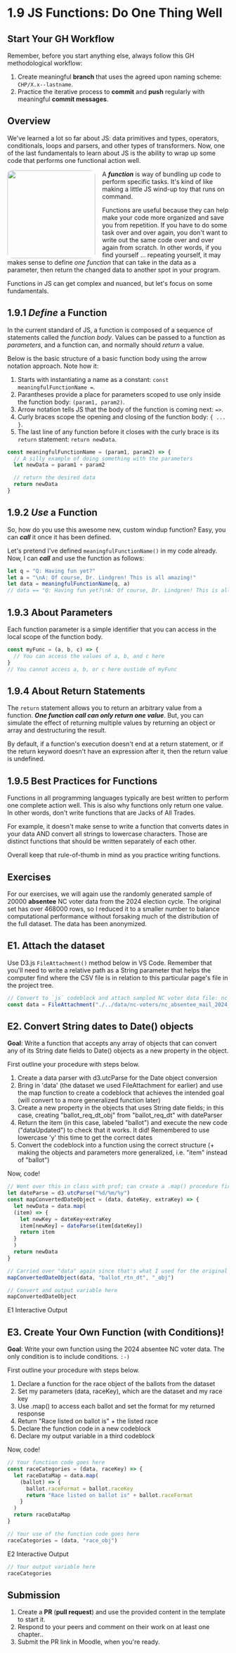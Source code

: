 # 1.9 JS Functions: Do One Thing Well

## Start Your GH Workflow

Remember, before you start anything else, always follow this GH methodological workflow:

1. Create meaningful **branch** that uses the agreed upon naming scheme: `CHP/X.x--lastname`.
2. Practice the iterative process to **commit** and **push** regularly with meaningful **commit messages**.

## Overview

We've learned a lot so far about JS: data primitives and types, operators, conditionals, loops and parsers, and other types of transformers. Now, one of the last fundamentals to learn about JS is the ability to wrap up some code that performs one functional action well.

<img src="./../assets/images/1-js/penguin-windup.jpg" style="width:200px;float:left;border-radius: 10px;margin-right:1rem">

A ***function*** is way of bundling up code to perform specific tasks. It's kind of like making a little JS wind-up toy that runs on command.

Functions are useful because they can help make your code more organized and save you from repetition. If you have to do some task over and over again, you don't want to write out the same code over and over again from scratch.  In other words, if you find yourself ... repeating yourself, it may makes sense to define *one function* that can take in the data as a parameter, then return the changed data to another spot in your program.

Functions in JS can get complex and nuanced, but let's focus on some fundamentals.

## 1.9.1 *Define* a Function

In the current standard of JS, a function is composed of a sequence of statements called the *function body*. Values can be passed to a function as *parameters*, and a function can, and normally should *return* a value.

Below is the basic structure of a basic function body using the arrow notation approach. Note how it:

1. Starts with instantiating a name as a constant: `const meaningfulFunctionName =`.
2. Parantheses provide a place for parameters scoped to use only inside the function body: `(param1, param2)`.
3. Arrow notation tells JS that the body of the function is coming next: ` => `.
4. Curly braces scope the opening and closing of the function body: `{ ... }`.
5. The last line of any function before it closes with the curly brace is its `return` statement: `return newData`.

<!-- Example JS function structure -->
```javascript
const meaningfulFunctionName = (param1, param2) => {
  // A silly example of doing something with the parameters
  let newData = param1 + param2

  // return the desired data
  return newData
}
```

## 1.9.2 *Use* a Function

So, how do you use this awesome new, custom windup function? Easy, you can ***call*** it once it has been defined.

Let's pretend I've defined `meaningfulFunctionName()` in my code already. Now, I can ***call*** and use the function as follows:

```javascript
let q = "Q: Having fun yet?"
let a = "\nA: Of course, Dr. Lindgren! This is all amazing!"
let data = meaningfulFunctionName(q, a)
// data == "Q: Having fun yet?\nA: Of course, Dr. Lindgren! This is all amazing!"
```

## 1.9.3 About Parameters

Each function parameter is a simple identifier that you can access in the local scope of the function body.

```javascript
const myFunc = (a, b, c) => {
  // You can access the values of a, b, and c here
}
// You cannot access a, b, or c here oustide of myFunc
```

## 1.9.4 About Return Statements

The `return` statement allows you to return an arbitrary value from a function. ***One function call can only return one value***. But, you can simulate the effect of returning multiple values by returning an object or array and destructuring the result.

<p class="warning">
  By default, if a function's execution doesn't end at a return statement, or if the return keyword doesn't have an expression after it, then the return value is undefined.
</p>

## 1.9.5 Best Practices for Functions

Functions in all programming languages typically are best written to perform one complete action well. This is also why functions only return one value. In other words, don't write functions that are Jacks of All Trades.

For example, it doesn't make sense to write a function that converts dates in your data AND convert all strings to lowercase characters. Those are distinct functions that should be written separately of each other.

Overall keep that rule-of-thumb in mind as you practice writing functions.

## Exercises

<p class="note--data">
  For our exercises, we will again use the randomly generated sample of 20000 <strong>absentee</strong> NC voter data from the 2024 election cycle. The original set has over 468000 rows, so I reduced it to a smaller number to balance computational performance without forsaking much of the distribution of the full dataset. The data has been anonymized.
</p>

## E1. Attach the dataset

Use D3.js `FileAttachment()` method below in VS Code. Remember that you'll need to write a relative path as a String parameter that helps the computer find where the CSV file is in relation to this particular page's file in the project tree.

<!-- Attach sampled NC voter data -->
```js
// Convert to `js` codeblock and attach sampled NC voter data file: nc_absentee_mail_2024_n20000.csv
const data = FileAttachment("./../data/nc-voters/nc_absentee_mail_2024_n20000.csv").csv({typed: true})
```

## E2. Convert String dates to Date() objects

**Goal**: Write a function that accepts any array of objects that can convert any of its String date fields to Date() objects as a new property in the object.

First outline your procedure with steps below.

1. Create a data parser with d3.utcParse for the Date object conversion
2. Bring in 'data' (the dataset we used FileAttachment for earlier) and use the map function to create a codeblock that achieves the intended goal (will convert to a more generalized function later)
3. Create a new property in the objects that uses String date fields; in this case, creating "ballot_req_dt_obj" from "ballot_req_dt" with dateParser 
4. Return the item (in this case, labeled "ballot") and execute the new code ("dataUpdated") to check that it works. It did! Remembered to use lowercase 'y' this time to get the correct dates
5. Convert the codeblock into a function using the correct structure (+ making the objects and parameters more generalized, i.e. "item" instead of "ballot")

Now, code!

```js
// Went over this in class with prof; can create a .map() procedure first and then wrap it in a function. Did this and had the basic structure of a function written down lower in the codeblock for easier conversation. 
let dateParse = d3.utcParse("%d/%m/%y")
const mapConvertedDateObject = (data, dateKey, extraKey) => {
  let newData = data.map(
  (item) => {
    let newKey = dateKey+extraKey
    item[newKey] = dateParse(item[dateKey])
    return item
  }
  )
  return newData
}
```
```js
// Carried over "data" again since that's what I used for the original codeblock I converted into a function; same with "ballot_rtn_dt" and "_obj" 
mapConvertedDateObject(data, "ballot_rtn_dt", "_obj")
```
```js
// Convert and output variable here
mapConvertedDateObject
```

<p class="codeblock-caption">
  E1 Interactive Output
</p>

## E3. Create Your Own Function (with Conditions)!

**Goal**: Write your own function using the 2024 absentee NC voter data. The only condition is to include conditions. `:-)`

First outline your procedure with steps below.

1. Declare a function for the race object of the ballots from the dataset 
2. Set my parameters (data, raceKey), which are the dataset and my race key 
3. Use .map() to access each ballot and set the format for my returned response
4. Return "Race listed on ballot is" + the listed race 
5. Declare the function code in a new codeblock
6. Declare my output variable in a third codeblock

Now, code!

```js
// Your function code goes here
const raceCategories = (data, raceKey) => {
  let raceDataMap = data.map(
    (ballot) => {
      ballot.raceFormat = ballot.raceKey
      return "Race listed on ballot is" + ballot.raceFormat 
    }
  )
  return raceDataMap
}
```

```js
// Your use of the function code goes here
raceCategories = (data, "race_obj")
```

<p class="codeblock-caption">
  E2 Interactive Output
</p>

```js
// Your output variable here
raceCategories
```

## Submission

1. Create a **PR** (**pull request**) and use the provided content in the template to start it.
2. Respond to your peers and comment on their work on at least one chapter..
3. Submit the PR link in Moodle, when you're ready.
